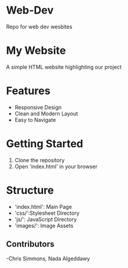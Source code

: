 # Web-Dev
Repo for web dev wesbites

# My Website
A simple HTML website highlighting our project

# Features
- Responsive Design
- Clean and Modern Layout
- Easy to Navigate

# Getting Started
1. Clone the repository
2. Open 'index.html' in your browser

# Structure
- 'index.html': Main Page
- 'css/':Stylesheet Directory
- 'js/': JavaScript Directory
- 'images/': Image Assets

## Contributors
-Chris Simmons, Nada Algeddawy
